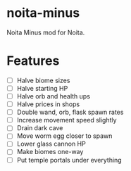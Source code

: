 # noita-minus
Noita Minus mod for Noita.

# Features

- [ ] Halve biome sizes
- [ ] Halve starting HP
- [ ] Halve orb and health ups
- [ ] Halve prices in shops
- [ ] Double wand, orb, flask spawn rates
- [ ] Increase movement speed slightly
- [ ] Drain dark cave
- [ ] Move worm egg closer to spawn
- [ ] Lower glass cannon HP
- [ ] Make biomes one-way
- [ ] Put temple portals under everything

